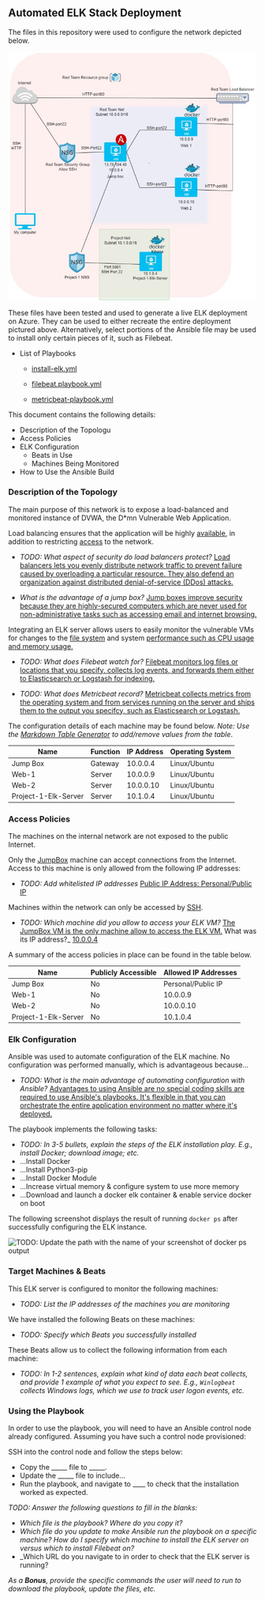 ## Automated ELK Stack Deployment

The files in this repository were used to configure the network depicted below.

![Network Diagram](/Images/Project%20one%20Network%20Diagram.jpg)

These files have been tested and used to generate a live ELK deployment on Azure. They can be used to either recreate the entire deployment pictured above. Alternatively, select portions of the Ansible file may be used to install only certain pieces of it, such as Filebeat.

  - List of Playbooks

    - [install-elk.yml](https://github.com/Djack06/Project-1/blob/main/install-elk.yml)
 
    - [filebeat.playbook.yml](https://github.com/Djack06/Project-1/blob/main/filebeat.playbook.yml)

    - [metricbeat-playbook.yml](https://github.com/Djack06/Project-1/blob/main/metricbeat-playbook.yml)

This document contains the following details:
- Description of the Topologu
- Access Policies
- ELK Configuration
  - Beats in Use
  - Machines Being Monitored
- How to Use the Ansible Build


### Description of the Topology

The main purpose of this network is to expose a load-balanced and monitored instance of DVWA, the D*mn Vulnerable Web Application.

Load balancing ensures that the application will be highly <ins>available</ins>, in addition to restricting <ins>access</ins> to the network.
- _TODO: What aspect of security do load balancers protect?_ <ins>Load balancers lets you evenly distribute network traffic to prevent failure caused by overloading a particular resource. They also defend an organization against distributed denial-of-service (DDos) attacks.</ins>

- _What is the advantage of a jump box?_ <ins>Jump boxes improve security because they are highly-secured computers which are never used for non-administrative tasks such as accessing email and internet browsing.</ins>

Integrating an ELK server allows users to easily monitor the vulnerable VMs for changes to the <ins>file system</ins> and system <ins>performance such as CPU usage and memory usage.</ins>
- _TODO: What does Filebeat watch for?_ <ins>Filebeat monitors log files or locations that you specify, collects log events, and forwards them either to Elasticsearch or Logstash for indexing.</ins>

- _TODO: What does Metricbeat record?_ <ins> Metricbeat collects metrics from the operating system and from services running on the server and ships them to the output you specifcy, such as Elasticsearch or Logstash.</ins>

The configuration details of each machine may be found below.
_Note: Use the [Markdown Table Generator](http://www.tablesgenerator.com/markdown_tables) to add/remove values from the table_.

| Name                 | Function | IP Address | Operating System |
|----------------------|----------|------------|------------------|
| Jump Box             | Gateway  | 10.0.0.4   | Linux/Ubuntu     |
| Web-1                | Server   | 10.0.0.9   | Linux/Ubuntu     |
| Web-2                | Server   | 10.0.0.10  | Linux/Ubuntu     |
| Project-1-Elk-Server | Server   | 10.1.0.4   | Linux/Ubuntu     |

### Access Policies

The machines on the internal network are not exposed to the public Internet. 

Only the <ins>JumpBox</ins> machine can accept connections from the Internet. Access to this machine is only allowed from the following IP addresses:
- _TODO: Add whitelisted IP addresses_ <ins>Public IP Address: Personal/Public IP</ins>

Machines within the network can only be accessed by <ins>SSH</ins>.
- _TODO: Which machine did you allow to access your ELK VM?_ <ins>The JumpBox VM is the only machine allow to access the ELK VM.</ins> What was its IP address?_ <ins>10.0.0.4</ins>

A summary of the access policies in place can be found in the table below.

| Name                 | Publicly Accessible | Allowed IP Addresses |
|----------------------|---------------------|----------------------|
| Jump Box             | No                  | Personal/Public IP   |
| Web-1                | No                  | 10.0.0.9             |
| Web-2                | No                  | 10.0.0.10            |
| Project-1-Elk-Server | No                  | 10.1.0.4             |

### Elk Configuration

Ansible was used to automate configuration of the ELK machine. No configuration was performed manually, which is advantageous because...
- _TODO: What is the main advantage of automating configuration with Ansible?_
<ins>Advantages to using Ansible are no special coding skills are required to use Ansible's playbooks.  It's flexible in that you can orchestrate the entire application environment no matter where it's deployed.</ins>

The playbook implements the following tasks:
- _TODO: In 3-5 bullets, explain the steps of the ELK installation play. E.g., install Docker; download image; etc._
- ...Install Docker
- ...Install Python3-pip
- ...Install Docker Module
- ...Increase virtual memory & configure system to use more memory
- ...Download and launch a docker elk container & enable service docker on boot

The following screenshot displays the result of running `docker ps` after successfully configuring the ELK instance.

![TODO: Update the path with the name of your screenshot of docker ps output](Images/docker_ps_output.png)

### Target Machines & Beats
This ELK server is configured to monitor the following machines:
- _TODO: List the IP addresses of the machines you are monitoring_

We have installed the following Beats on these machines:
- _TODO: Specify which Beats you successfully installed_

These Beats allow us to collect the following information from each machine:
- _TODO: In 1-2 sentences, explain what kind of data each beat collects, and provide 1 example of what you expect to see. E.g., `Winlogbeat` collects Windows logs, which we use to track user logon events, etc._

### Using the Playbook
In order to use the playbook, you will need to have an Ansible control node already configured. Assuming you have such a control node provisioned: 

SSH into the control node and follow the steps below:
- Copy the _____ file to _____.
- Update the _____ file to include...
- Run the playbook, and navigate to ____ to check that the installation worked as expected.

_TODO: Answer the following questions to fill in the blanks:_
- _Which file is the playbook? Where do you copy it?_
- _Which file do you update to make Ansible run the playbook on a specific machine? How do I specify which machine to install the ELK server on versus which to install Filebeat on?_
- _Which URL do you navigate to in order to check that the ELK server is running?

_As a **Bonus**, provide the specific commands the user will need to run to download the playbook, update the files, etc._
